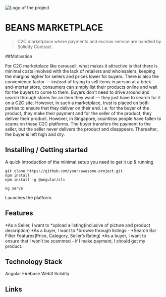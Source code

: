 ![Logo of the project](https://i.imgur.com/rI8wDQs.jpg)

# BEANS MARKETPLACE
>C2C marketplace where payments and escrow service are handled by Solidity Contract.

##Motivation

For C2C marketplace like carousell, what makes it attractive is that there is minimal costs involved with the lack of retailers and wholesalers, keeping the margins higher for sellers and prices lower for buyers. 
There is also the convenience factor — instead of trying to sell items in person at a brick-and-mortar store, consumers can simply list their products online and wait for the buyers to come to them. Buyers don't need to drive around and search through stores for an item they want — they just have to search for it on a C2C site. 
However, in such a marketplace, trust is placed on both parties to ensure that they deliver on their end. I.e. for the buyer of the product, they make their payment and for the seller of the product, they deliver their product. However, in Singapore, countless people have fallen to scams on these C2C platforms. The buyer transfers the payment to the seller, but the seller never delivers the product and disappears. Thereafter, the buyer is left high and dry.


## Installing / Getting started

A quick introduction of the minimal setup you need to get it up &
running.

```shell
git clone https://github.com/your/awesome-project.git
npm install
npm install -g @angular/cli

ng serve
```
Launches the platform.


## Features

*As a Seller, I want to 
  *upload a listing(inclusive of picture and product description)
*As a buyer, I want to 
  *browse through listings - 
  *Search Bar Filter Features(Price, Category, Seller’s Rating)
*As a buyer, I want to ensure that I won’t be scammed - if I make payment, I should get my product. 

## Technology Stack
Angular
Firebase
Web3
Solidity


## Links

<!-- Even though this information can be found inside the project on machine-readable
format like in a .json file, it's good to include a summary of most useful
links to humans using your project. You can include links like:

- Project homepage: https://your.github.com/awesome-project/
- Repository: https://github.com/your/awesome-project/
- Issue tracker: https://github.com/your/awesome-project/issues
  - In case of sensitive bugs like security vulnerabilities, please contact
    my@email.com directly instead of using issue tracker. We value your effort
    to improve the security and privacy of this project!
- Related projects:
  - Your other project: https://github.com/your/other-project/
  - Someone else's project: https://github.com/someones/awesome-project/ -->
